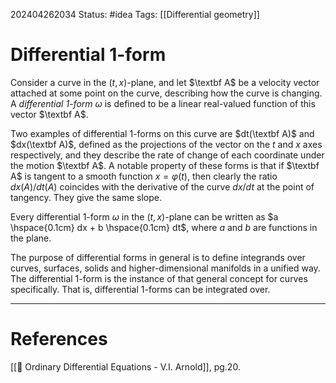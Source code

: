 202404262034
Status: #idea
Tags: [[Differential geometry]]

# Differential 1-form

Consider a curve in the $(t,x)$-plane, and let $\textbf A$ be a velocity vector attached at some point on the curve, describing how the curve is changing. A *differential 1-form* $\omega$ is defined to be a linear real-valued function of this vector $\textbf A$. 

Two examples of differential 1-forms on this curve are $dt(\textbf A)$ and $dx(\textbf A)$, defined as the projections of the vector on the $t$ and $x$ axes respectively, and they describe the rate of change of each coordinate under the motion $\textbf A$.
A notable property of these forms is that if $\textbf A$ is tangent to a smooth function $x = \varphi(t)$, then clearly the ratio $dx(A)/dt(A)$ coincides with the derivative of the curve $dx/dt$ at the point of tangency. They give the same slope.

Every differential 1-form $\omega$ in the $(t,x)$-plane can be written as $a \hspace{0.1cm} dx + b \hspace{0.1cm} dt$, where $a$ and $b$ are functions in the plane.

The purpose of differential forms in general is to define integrands over curves, surfaces, solids and higher-dimensional manifolds in a unified way. The differential 1-form is the instance of that general concept for curves specifically. That is, differential 1-forms can be integrated over. 

___
# References
[[📕 Ordinary Differential Equations - V.I. Arnold]], pg.20.